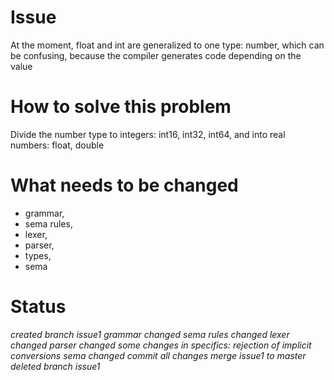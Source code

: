 # Issue

At the moment, float and int are generalized to one type: number, which can be confusing, because the compiler generates code depending on the value

# How to solve this problem

Divide the number type to integers: int16, int32, int64, and into real numbers: float, double

# What needs to be changed

 * grammar, 
 * sema rules, 
 * lexer, 
 * parser, 
 * types,
 * sema

# Status

*created branch issue1*
*grammar changed*
*sema rules changed*
*lexer changed*
*parser changed*
*some changes in specifics: rejection of implicit conversions*
*sema changed*
*commit all changes*
*merge issue1 to master*
*deleted branch issue1*